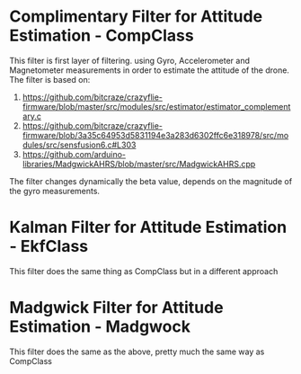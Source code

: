 # Complimentary Filter for Attitude Estimation - CompClass

This filter is first layer of filtering. using Gyro, Accelerometer and Magnetometer measurements in order to estimate the attitude of the drone.
The filter is based on:

1. https://github.com/bitcraze/crazyflie-firmware/blob/master/src/modules/src/estimator/estimator_complementary.c
2. https://github.com/bitcraze/crazyflie-firmware/blob/3a35c64953d5831194e3a283d6302ffc6e318978/src/modules/src/sensfusion6.c#L303
3. https://github.com/arduino-libraries/MadgwickAHRS/blob/master/src/MadgwickAHRS.cpp

The filter changes dynamically the beta value, depends on the magnitude of the gyro measurements.



# Kalman Filter for Attitude Estimation - EkfClass

This filter does the same thing as CompClass but in a different approach

# Madgwick Filter for Attitude Estimation - Madgwock

This filter does the same as the above, pretty much the same way as CompClass